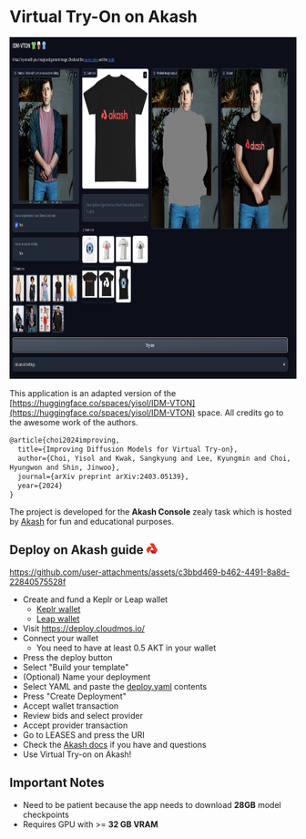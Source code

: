 # Virtual Try-On on Akash

<img src="./assets/example.png" alt="drawing" width=800 height=600/>

This application is an adapted version of the [https://huggingface.co/spaces/yisol/IDM-VTON](https://huggingface.co/spaces/yisol/IDM-VTON) space. All credits go to the awesome work of the authors.

```
@article{choi2024improving,
  title={Improving Diffusion Models for Virtual Try-on},
  author={Choi, Yisol and Kwak, Sangkyung and Lee, Kyungmin and Choi, Hyungwon and Shin, Jinwoo},
  journal={arXiv preprint arXiv:2403.05139},
  year={2024}
}
```


The project is developed for the **Akash Console** zealy task which is hosted by [Akash](https://zealy.io/cw/akashnetwork/questboard) for fun and educational purposes.

## Deploy on Akash guide <img src="./assets/akash-logo.png" alt="drawing" width=20 height=20/>


https://github.com/user-attachments/assets/c3bbd469-b462-4491-8a8d-22840575528f


- Create and fund a Keplr or Leap wallet
  - [Keplr wallet](https://akash.network/docs/getting-started/token-and-wallets/#keplr-wallet)
  - [Leap wallet](https://akash.network/docs/getting-started/token-and-wallets/#leap-cosmos-wallet)
- Visit https://deploy.cloudmos.io/
- Connect your wallet
  - You need to have at least 0.5 AKT in your wallet
- Press the deploy button
- Select "Build your template"
- (Optional) Name your deployment
- Select YAML and paste the [deploy.yaml](deploy.yaml) contents
- Press "Create Deployment"
- Accept wallet transaction
- Review bids and select provider
- Accept provider transaction
- Go to LEASES and press the URI
- Check the [Akash docs](https://akash.network/docs/deployments/cloudmos-deploy/) if you have and questions
- Use Virtual Try-on on Akash!

## Important Notes
- Need to be patient because the app needs to download **28GB** model checkpoints
- Requires GPU with >= **32 GB VRAM**
